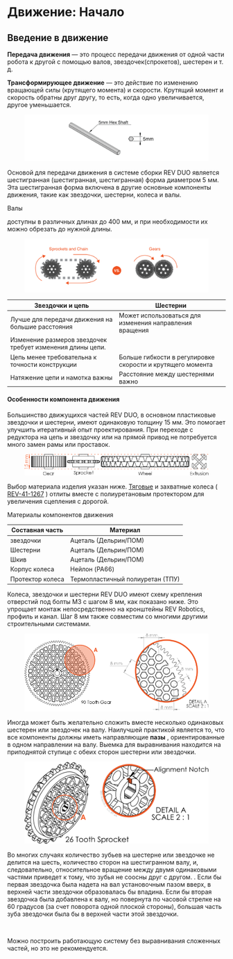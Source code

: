 # Движение: Начало

## Введение в движение

**Передача движения** — это процесс передачи движения от одной части робота к другой с помощью валов, звездочек(спрокетов), шестерен и т. д.

**Трансформирующее движение** — это действие по изменению вращающей силы (крутящего момента) и скорости. Крутящий момент и скорость обратны друг другу, то есть, когда одно увеличивается, другое уменьшается.

<figure><img src="../../.gitbook/assets/image (8).png" alt=""><figcaption></figcaption></figure>

Основой для передачи движения в системе сборки REV DUO является шестигранная (шестигранная, шестигранная) форма диаметром 5 мм. Эта шестигранная форма включена в другие основные компоненты движения, такие как звездочки, шестерни, колеса и валы.

Валы

доступны в различных длинах до 400 мм, и при необходимости их можно обрезать до нужной длины.

<figure><img src="../../.gitbook/assets/image (13) (1) (1) (1) (1) (1).png" alt=""><figcaption></figcaption></figure>

| Звездочки и цепь                                           | Шестерни                                                   |
| ---------------------------------------------------------- | ---------------------------------------------------------- |
| Лучше для передачи движения на большие расстояния          | Может использоваться для изменения направления вращения    |
| Изменение размеров звездочек требует изменения длины цепи. | ​                                                          |
| Цепь менее требовательна к точности конструкции            | Больше гибкости в регулировке скорости и крутящего момента |
| Натяжение цепи и намотка важны                             | Расстояние между шестернями важно                          |

#### Особенности компонента движения <a href="#motion-component-features" id="motion-component-features"></a>

Большинство движущихся частей REV DUO, в основном пластиковые звездочки и шестерни, имеют одинаковую толщину 15 мм. Это помогает улучшить итеративный опыт проектирования. При переходе с редуктора на цепь и звездочку или на прямой привод не потребуется много замен рамы или проставок.

<figure><img src="../../.gitbook/assets/image (12).png" alt=""><figcaption></figcaption></figure>

Выбор материала изделия указан ниже. [Тяговые](https://www.revrobotics.com/rev-for-ftc/motion/wheels-hubs-adapters/wheels/) и захватные колеса ( [REV-41-1267](https://www.revrobotics.com/rev-41-1267/) ) отлиты вместе с полиуретановым протектором для увеличения сцепления с дорогой.

Материалы компонентов движения

| Составная часть  | Материал                         |
| ---------------- | -------------------------------- |
| звездочки        | Ацеталь (Дельрин/ПОМ)            |
| Шестерни         | Ацеталь (Дельрин/ПОМ)            |
| Шкив             | Ацеталь (Дельрин/ПОМ)            |
| Корпус колеса    | Нейлон (PA66)                    |
| Протектор колеса | Термопластичный полиуретан (ТПУ) |

Колеса, звездочки и шестерни REV DUO имеют схему крепления отверстий под болты M3 с шагом 8 мм, как показано ниже. Это упрощает монтаж непосредственно на кронштейны REV Robotics, профиль и канал. Шаг 8 мм также совместим со многими другими строительными системами.

<figure><img src="../../.gitbook/assets/image (9).png" alt=""><figcaption></figcaption></figure>

Иногда может быть желательно сложить вместе несколько одинаковых шестерен или звездочек на валу. Наилучшей практикой является то, что все компоненты должны иметь направляющие **пазы** , ориентированные в одном направлении на валу. Выемка для выравнивания находится на приподнятой ступице с обеих сторон шестерни или звездочки.

<figure><img src="../../.gitbook/assets/image (2).png" alt=""><figcaption></figcaption></figure>

Во многих случаях количество зубьев на шестерне или звездочке не делится на шесть, количество сторон на шестигранном валу, и, следовательно, относительное вращение между двумя одинаковыми частями приведет к тому, что зубья не соосны друг с другом. . Если бы первая звездочка была надета на вал установочным пазом вверх, в верхней части звездочки образовалась бы впадина. Если бы вторая звездочка была добавлена ​​​​к валу, но повернута по часовой стрелке на 60 градусов (за счет поворота одной плоской стороны), большая часть зуба звездочки была бы в верхней части этой звездочки.

<figure><img src="https://2589213514-files.gitbook.io/~/files/v0/b/gitbook-legacy-files/o/assets%2F-M5yw0n8IneF5-9ybLjT%2F-M8prG9OBqZu3a21qRCA%2F-M8pubv0wpi7aytPw2Rq%2Falignment%20notch.png?alt=media&#x26;token=66991c98-64f6-4272-8379-ffb4b3a67248" alt=""><figcaption></figcaption></figure>

Можно построить работающую систему без выравнивания сложенных частей, но это не рекомендуется.
